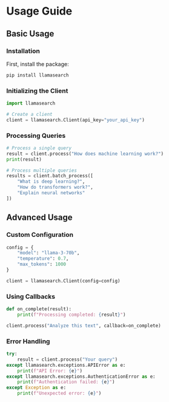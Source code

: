 # Usage Guide

## Basic Usage

### Installation

First, install the package:

```bash
pip install llamasearch
```

### Initializing the Client

```python
import llamasearch

# Create a client
client = llamasearch.Client(api_key="your_api_key")
```

### Processing Queries

```python
# Process a single query
result = client.process("How does machine learning work?")
print(result)

# Process multiple queries
results = client.batch_process([
    "What is deep learning?",
    "How do transformers work?",
    "Explain neural networks"
])
```

## Advanced Usage

### Custom Configuration

```python
config = {
    "model": "llama-3-70b",
    "temperature": 0.7,
    "max_tokens": 1000
}

client = llamasearch.Client(config=config)
```

### Using Callbacks

```python
def on_complete(result):
    print(f"Processing completed: {result}")

client.process("Analyze this text", callback=on_complete)
```

### Error Handling

```python
try:
    result = client.process("Your query")
except llamasearch.exceptions.APIError as e:
    print(f"API Error: {e}")
except llamasearch.exceptions.AuthenticationError as e:
    print(f"Authentication failed: {e}")
except Exception as e:
    print(f"Unexpected error: {e}")
```
